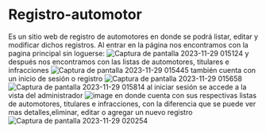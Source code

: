 # Registro-automotor
Es un sitio web de registro de automotores en donde se podrá listar, editar y modificar dichos registros.
Al entrar en la página nos encontramos con la pagina principal sin loguerse:
![Captura de pantalla 2023-11-29 015124](https://github.com/JONYCAGE2022/Registro-automotor/assets/112737912/a05a5aab-5889-4116-bede-876b673ee1c7)
y después nos encontramos con las listas de automotores, titulares e infracciones 
![Captura de pantalla 2023-11-29 015445](https://github.com/JONYCAGE2022/Registro-automotor/assets/112737912/b3bed0fe-1a2c-4b24-bbda-902bff74a12f)
también cuenta con un inicio de sesión o registro
![Captura de pantalla 2023-11-29 015658](https://github.com/JONYCAGE2022/Registro-automotor/assets/112737912/d680f3b4-c9c6-4545-9796-e30df2e26f05)
![Captura de pantalla 2023-11-29 015814](https://github.com/JONYCAGE2022/Registro-automotor/assets/112737912/e7060032-17d8-47e1-85a1-5a9addef2f64)
al iniciar sesión se accede a la vista del administrador
![image](https://github.com/JONYCAGE2022/Registro-automotor/assets/112737912/d3b98976-b3e6-49c4-9308-a94284449bad)
en donde cuenta con sus respectivas listas de automotores, titulares e infracciones, con la diferencia que se puede ver mas detalles,eliminar, editar o agregar un nuevo registro
![Captura de pantalla 2023-11-29 020254](https://github.com/JONYCAGE2022/Registro-automotor/assets/112737912/3d1ae165-e445-4ffb-99b9-37c0671eff14)
